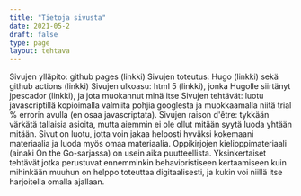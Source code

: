 ```yaml
---
title: "Tietoja sivusta"
date: 2021-05-2
draft: false
type: page
layout: tehtava
---
```


Sivujen ylläpito: github pages (linkki)
Sivujen toteutus: Hugo (linkki) sekä github actions (linkki)
Sivujen ulkoasu: html 5 (linkki), jonka Hugolle siirtänyt jpescador (linkki), ja jota muokannut minä itse
Sivujen tehtävät: luotu javascriptillä kopioimalla valmiita pohjia googlesta ja muokkaamalla niitä trial % errorin avulla (en osaa javascriptata).
Sivujen raison d'être: tykkään värkätä tallaisia asioita, mutta aiemmin ei ole ollut mitään syytä luoda yhtään mitään. Sivut on luotu, jotta voin jakaa helposti hyväksi kokemaani materiaalia ja luoda myös omaa materiaalia. Oppikirjojen kielioppimateriaali (ainaki On the Go-sarjassa) on usein aika puutteellista. Yksinkertaiset tehtävät jotka perustuvat ennemminkin behavioristiseen kertaamiseen kuin mihinkään muuhun on helppo toteuttaa digitaalisesti, ja kukin voi niillä itse harjoitella omalla ajallaan. 
